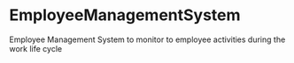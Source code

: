 # EmployeeManagementSystem
Employee Management System to monitor to employee activities during the work life cycle
